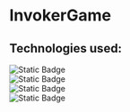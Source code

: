 # InvokerGame
## Technologies used:
![Static Badge](https://img.shields.io/badge/tailwindcss-v3.4.1-06B6D4?style=for-the-badge&logo=tailwindcss&logoColor=%23ffffff&logoSize=30)<br>
![Static Badge](https://img.shields.io/badge/Next.js-15.1.5-000000?style=for-the-badge&logo=Next.Js&logoColor=%23ffffff&logoSize=30)<br>
![Static Badge](https://img.shields.io/badge/React-19.0.0-61DAFB?style=for-the-badge&logo=React&logoColor=%23ffffff&logoSize=30)<br>
![Static Badge](https://img.shields.io/badge/TypeScript-^5-3178C6?style=for-the-badge&logo=TypeScript&logoColor=%23ffffff&logoSize=30)<br>